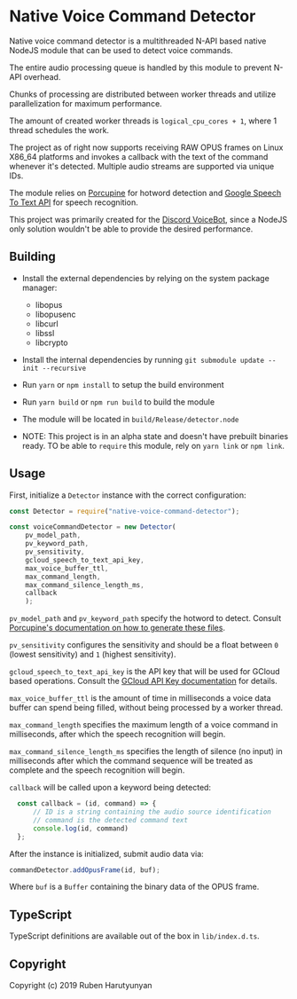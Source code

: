 # Native Voice Command Detector

Native voice command detector is a multithreaded N-API based native NodeJS module that can be used to detect voice commands.

The entire audio processing queue is handled by this module to prevent N-API overhead.

Chunks of processing are distributed between worker threads and utilize parallelization for maximum performance.

The amount of created worker threads is `logical_cpu_cores + 1`, where 1 thread schedules the work.

The project as of right now supports receiving RAW OPUS frames on Linux X86_64 platforms and invokes a callback with the text of the command whenever it's detected.
Multiple audio streams are supported via unique IDs.

The module relies on [Porcupine](https://github.com/Picovoice/Porcupine) for hotword detection and [Google Speech To Text API](https://cloud.google.com/speech-to-text/) for speech recognition.

This project was primarily created for the [Discord VoiceBot](https://github.com/Vagr9K/VoiceBot), since a NodeJS only solution wouldn't be able to provide the desired performance.

## Building

- Install the external dependencies by relying on the system package manager:

  * libopus
  * libopusenc
  * libcurl
  * libssl
  * libcrypto

- Install the internal dependencies by running `git submodule update --init --recursive`
- Run `yarn` or `npm install` to setup the build environment
- Run `yarn build` or `npm run build` to build the module
- The module will be located in `build/Release/detector.node`
- NOTE: This project is in an alpha state and doesn't have prebuilt binaries ready. TO be able to `require` this module, rely on `yarn link` or `npm link`.

## Usage

First, initialize a `Detector` instance with the correct configuration:

```js
const Detector = require("native-voice-command-detector");

const voiceCommandDetector = new Detector(
    pv_model_path,
    pv_keyword_path,
    pv_sensitivity,
    gcloud_speech_to_text_api_key,
    max_voice_buffer_ttl,
    max_command_length,
    max_command_silence_length_ms,
    callback
    );
```

`pv_model_path` and `pv_keyword_path` specify the hotword to detect. Consult [Porcupine's documentation on how to generate these files](https://github.com/Picovoice/Porcupine/tree/master/tools/optimizer).

`pv_sensitivity` configures the sensitivity and should be a float between `0` (lowest sensitivity) and `1` (highest sensitivity).

`gcloud_speech_to_text_api_key` is the API key that will be used for GCloud based operations. Consult the [GCloud API Key documentation](https://cloud.google.com/docs/authentication/api-keys) for details.

`max_voice_buffer_ttl` is the amount of time in milliseconds a voice data buffer can spend being filled, without being processed by a worker thread.

`max_command_length` specifies the maximum length of a voice command in milliseconds, after which the speech recognition will begin.

`max_command_silence_length_ms` specifies the length of silence (no input) in milliseconds after which the command sequence will be treated as complete and the speech recognition will begin.

`callback` will be called upon a keyword being detected:

```js
  const callback = (id, command) => {
      // ID is a string containing the audio source identification
      // command is the detected command text
      console.log(id, command)
  };
```

After the instance is initialized, submit audio data via:

```js
commandDetector.addOpusFrame(id, buf);
```

Where `buf` is a `Buffer` containing the binary data of the OPUS frame.

## TypeScript

TypeScript definitions are available out of the box in `lib/index.d.ts`.

## Copyright

Copyright (c) 2019 Ruben Harutyunyan
